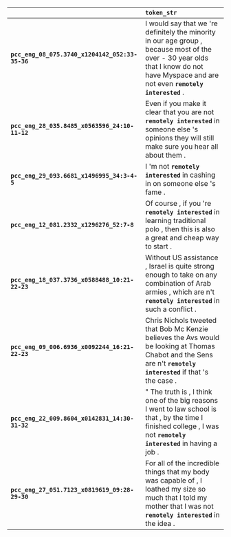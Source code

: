 |                                                 | `token_str`                                                                                                                                                                             |
|:------------------------------------------------|:----------------------------------------------------------------------------------------------------------------------------------------------------------------------------------------|
| **`pcc_eng_08_075.3740_x1204142_052:33-35-36`** | I would say that we 're definitely the minority in our age group , because most of the over - 30 year olds that I know do not have Myspace and are not even __`remotely interested`__ . |
| **`pcc_eng_28_035.8485_x0563596_24:10-11-12`**  | Even if you make it clear that you are not __`remotely interested`__ in someone else 's opinions they will still make sure you hear all about them .                                    |
| **`pcc_eng_29_093.6681_x1496995_34:3-4-5`**     | I 'm not __`remotely interested`__ in cashing in on someone else 's fame .                                                                                                              |
| **`pcc_eng_12_081.2332_x1296276_52:7-8`**       | Of course , if you 're __`remotely interested`__ in learning traditional polo , then this is also a great and cheap way to start .                                                      |
| **`pcc_eng_18_037.3736_x0588488_10:21-22-23`**  | Without US assistance , Israel is quite strong enough to take on any combination of Arab armies , which are n't __`remotely interested`__ in such a conflict .                          |
| **`pcc_eng_09_006.6936_x0092244_16:21-22-23`**  | Chris Nichols tweeted that Bob Mc Kenzie believes the Avs would be looking at Thomas Chabot and the Sens are n't __`remotely interested`__ if that 's the case .                        |
| **`pcc_eng_22_009.8604_x0142831_14:30-31-32`**  | " The truth is , I think one of the big reasons I went to law school is that , by the time I finished college , I was not __`remotely interested`__ in having a job .                   |
| **`pcc_eng_27_051.7123_x0819619_09:28-29-30`**  | For all of the incredible things that my body was capable of , I loathed my size so much that I told my mother that I was not __`remotely interested`__ in the idea .                   |